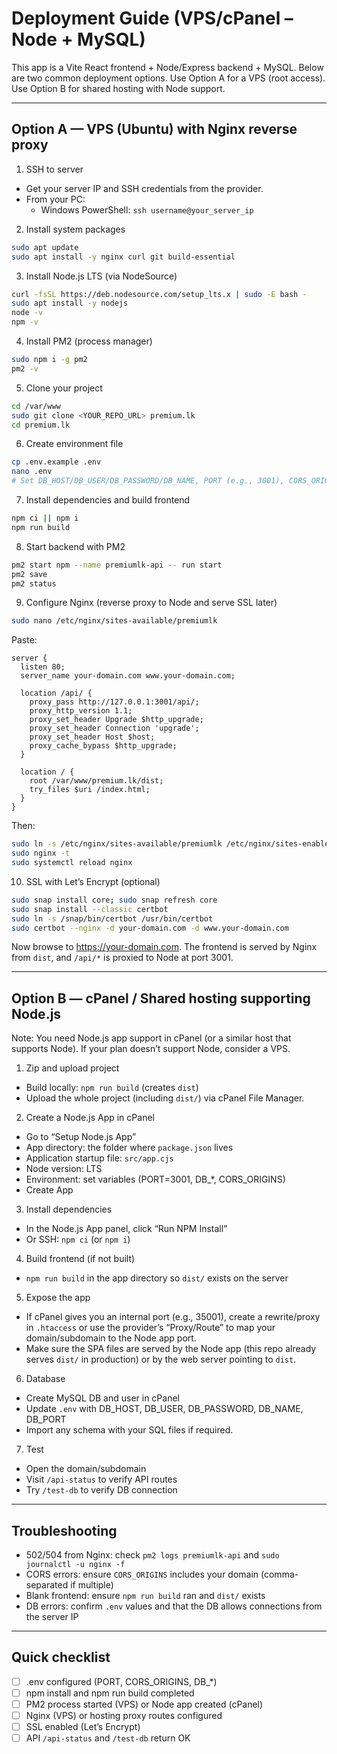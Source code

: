 # Deployment Guide (VPS/cPanel – Node + MySQL)

This app is a Vite React frontend + Node/Express backend + MySQL. Below are two common deployment options. Use Option A for a VPS (root access). Use Option B for shared hosting with Node support.

---
## Option A — VPS (Ubuntu) with Nginx reverse proxy

1) SSH to server
- Get your server IP and SSH credentials from the provider.
- From your PC:
  - Windows PowerShell: `ssh username@your_server_ip`

2) Install system packages
```bash
sudo apt update
sudo apt install -y nginx curl git build-essential
```

3) Install Node.js LTS (via NodeSource)
```bash
curl -fsSL https://deb.nodesource.com/setup_lts.x | sudo -E bash -
sudo apt install -y nodejs
node -v
npm -v
```

4) Install PM2 (process manager)
```bash
sudo npm i -g pm2
pm2 -v
```

5) Clone your project
```bash
cd /var/www
sudo git clone <YOUR_REPO_URL> premium.lk
cd premium.lk
```

6) Create environment file
```bash
cp .env.example .env
nano .env
# Set DB_HOST/DB_USER/DB_PASSWORD/DB_NAME, PORT (e.g., 3001), CORS_ORIGINS (your site URL)
```

7) Install dependencies and build frontend
```bash
npm ci || npm i
npm run build
```

8) Start backend with PM2
```bash
pm2 start npm --name premiumlk-api -- run start
pm2 save
pm2 status
```

9) Configure Nginx (reverse proxy to Node and serve SSL later)
```bash
sudo nano /etc/nginx/sites-available/premiumlk
```
Paste:
```
server {
  listen 80;
  server_name your-domain.com www.your-domain.com;

  location /api/ {
    proxy_pass http://127.0.0.1:3001/api/;
    proxy_http_version 1.1;
    proxy_set_header Upgrade $http_upgrade;
    proxy_set_header Connection 'upgrade';
    proxy_set_header Host $host;
    proxy_cache_bypass $http_upgrade;
  }

  location / {
    root /var/www/premium.lk/dist;
    try_files $uri /index.html;
  }
}
```
Then:
```bash
sudo ln -s /etc/nginx/sites-available/premiumlk /etc/nginx/sites-enabled/
sudo nginx -t
sudo systemctl reload nginx
```

10) SSL with Let’s Encrypt (optional)
```bash
sudo snap install core; sudo snap refresh core
sudo snap install --classic certbot
sudo ln -s /snap/bin/certbot /usr/bin/certbot
sudo certbot --nginx -d your-domain.com -d www.your-domain.com
```

Now browse to https://your-domain.com. The frontend is served by Nginx from `dist`, and `/api/*` is proxied to Node at port 3001.

---
## Option B — cPanel / Shared hosting supporting Node.js

Note: You need Node.js app support in cPanel (or a similar host that supports Node). If your plan doesn’t support Node, consider a VPS.

1) Zip and upload project
- Build locally: `npm run build` (creates `dist`)
- Upload the whole project (including `dist/`) via cPanel File Manager.

2) Create a Node.js App in cPanel
- Go to “Setup Node.js App”
- App directory: the folder where `package.json` lives
- Application startup file: `src/app.cjs`
- Node version: LTS
- Environment: set variables (PORT=3001, DB_*, CORS_ORIGINS)
- Create App

3) Install dependencies
- In the Node.js App panel, click “Run NPM Install”
- Or SSH: `npm ci` (or `npm i`)

4) Build frontend (if not built)
- `npm run build` in the app directory so `dist/` exists on the server

5) Expose the app
- If cPanel gives you an internal port (e.g., 35001), create a rewrite/proxy in `.htaccess` or use the provider’s “Proxy/Route” to map your domain/subdomain to the Node app port.
- Make sure the SPA files are served by the Node app (this repo already serves `dist/` in production) or by the web server pointing to `dist`.

6) Database
- Create MySQL DB and user in cPanel
- Update `.env` with DB_HOST, DB_USER, DB_PASSWORD, DB_NAME, DB_PORT
- Import any schema with your SQL files if required.

7) Test
- Open the domain/subdomain
- Visit `/api-status` to verify API routes
- Try `/test-db` to verify DB connection

---
## Troubleshooting

- 502/504 from Nginx: check `pm2 logs premiumlk-api` and `sudo journalctl -u nginx -f`
- CORS errors: ensure `CORS_ORIGINS` includes your domain (comma-separated if multiple)
- Blank frontend: ensure `npm run build` ran and `dist/` exists
- DB errors: confirm `.env` values and that the DB allows connections from the server IP

---
## Quick checklist
- [ ] .env configured (PORT, CORS_ORIGINS, DB_*)
- [ ] npm install and npm run build completed
- [ ] PM2 process started (VPS) or Node app created (cPanel)
- [ ] Nginx (VPS) or hosting proxy routes configured
- [ ] SSL enabled (Let’s Encrypt)
- [ ] API `/api-status` and `/test-db` return OK
